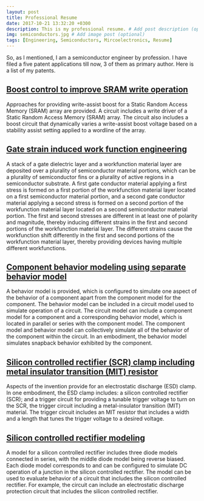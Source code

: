 ```yaml
---
layout: post
title: Professional Resume
date: 2017-10-21 13:32:20 +0300
description: This is my professional resume. # Add post description (optional)
img: semiconductors.jpg # Add image post (optional)
tags: [Engineering, Semiconductors, Mircoelectronics, Resume]
---
```


So, as I mentioned, I am a semiconductor engineer by profession. I have filed a five patent applications till now, 3 of them as primary author. Here is a list of my patents. 

## <a href="https://patents.justia.com/patent/9548104">Boost control to improve SRAM write operation </a> 
Approaches for providing write-assist boost for a Static Random Access Memory (SRAM) array are provided. A circuit includes a write driver of a Static Random Access Memory (SRAM) array. The circuit also includes a boost circuit that dynamically varies a write-assist boost voltage based on a stability assist setting applied to a wordline of the array. <br />

## <a href="https://patents.justia.com/patent/9105498">Gate strain induced work function engineering</a>
A stack of a gate dielectric layer and a workfunction material layer are deposited over a plurality of semiconductor material portions, which can be a plurality of semiconductor fins or a plurality of active regions in a semiconductor substrate. A first gate conductor material applying a first stress is formed on a first portion of the workfunction material layer located on a first semiconductor material portion, and a second gate conductor material applying a second stress is formed on a second portion of the workfunction material layer located on a second semiconductor material portion. The first and second stresses are different in at least one of polarity and magnitude, thereby inducing different strains in the first and second portions of the workfunction material layer. The different strains cause the workfunction shift differently in the first and second portions of the workfunction material layer, thereby providing devices having multiple different workfunctions. <br />

## <a href="https://patents.justia.com/patent/8954306">Component behavior modeling using separate behavior model</a>
A behavior model is provided, which is configured to simulate one aspect of the behavior of a component apart from the component model for the component. The behavior model can be included in a circuit model used to simulate operation of a circuit. The circuit model can include a component model for a component and a corresponding behavior model, which is located in parallel or series with the component model. The component model and behavior model can collectively simulate all of the behavior of the component within the circuit. In an embodiment, the behavior model simulates snapback behavior exhibited by the component. <br />

## <a href="https://patents.justia.com/patent/8929039">Silicon controlled rectifier (SCR) clamp including metal insulator transition (MIT) resistor </a>
Aspects of the invention provide for an electrostatic discharge (ESD) clamp. In one embodiment, the ESD clamp includes: a silicon controlled rectifier (SCR); and a trigger circuit for providing a tunable trigger voltage to turn on the SCR, the trigger circuit including a metal-insulator transition (MIT) material. The trigger circuit includes an MIT resistor that includes a width and a length that tunes the trigger voltage to a desired voltage. <br />

## <a href="https://patents.justia.com/patent/8489378">Silicon controlled rectifier modeling</a>
A model for a silicon controlled rectifier includes three diode models connected in series, with the middle diode model being reverse biased. Each diode model corresponds to and can be configured to simulate DC operation of a junction in the silicon controlled rectifier. The model can be used to evaluate behavior of a circuit that includes the silicon controlled rectifier. For example, the circuit can include an electrostatic discharge protection circuit that includes the silicon controlled rectifier. <br />

